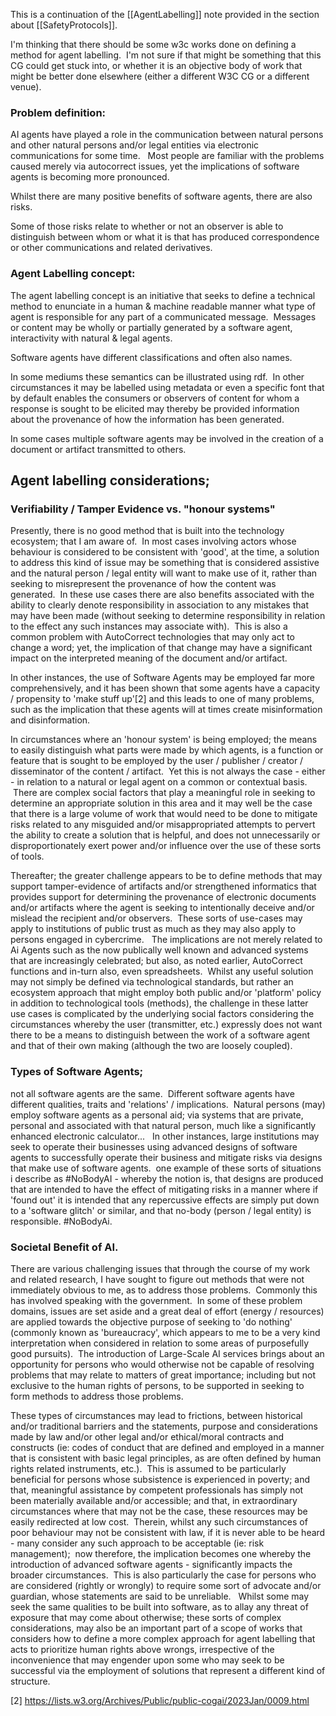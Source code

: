 This is a continuation of the [[AgentLabelling]] note provided in the section about [[SafetyProtocols]].

​I'm thinking that there should be some w3c works done on defining a method for agent labelling.  I'm not sure if that might be something that this CG could get stuck into, or whether it is an objective body of work that might be better done elsewhere (either a different W3C CG or a different venue).  

### Problem definition:

AI agents have played a role in the communication between natural persons and other natural persons and/or legal entities via electronic communications for some time.   Most people are familiar with the problems caused merely via autocorrect issues, yet the implications of software agents is becoming more pronounced.

Whilst there are many positive benefits of software agents, there are also risks. 

Some of those risks relate to whether or not an observer is able to distinguish between whom or what it is that has produced correspondence or other communications and related derivatives.

### Agent Labelling concept:

The agent labelling concept is an initiative that seeks to define a technical method to enunciate in a human & machine readable manner what type of agent is responsible for any part of a communicated message.  Messages or content may be wholly or partially generated by a software agent, interactivity with natural & legal agents. 

Software agents have different classifications and often also names.

In some mediums these semantics can be illustrated using rdf.  In other circumstances it may be labelled using metadata or even a specific font that by default enables the consumers or observers of content for whom a response is sought to be elicited may thereby be provided information about the provenance of how the information has been generated.   

In some cases multiple software agents may be involved in the creation of a document or artifact transmitted to others.

## Agent labelling considerations;  

### ​Verifiability / Tamper Evidence vs. "honour systems"​

Presently, there is no good method that is built into the technology ecosystem; that I am aware of.  In most cases involving actors whose behaviour is considered to be consistent with 'good', at the time, a solution to address this kind of issue may be something that is considered assistive and the natural person / legal entity will want to make use of it, rather than seeking to misrepresent the provenance of how the content was generated.  In these use cases there are also benefits associated with the ability to clearly denote responsibility in association to any mistakes that may have been made (without seeking to determine responsibility in relation to the effect any such instances may associate with).  This is also a common problem with AutoCorrect technologies that may only act to change a word; yet, the implication of that change may have a significant impact on the interpreted meaning of the document and/or artifact.

In other instances, the use of Software Agents may be employed far more comprehensively, and it has been shown that some agents have a capacity / propensity to 'make stuff up'[2] and this leads to one of many problems, such as the implication that these agents will at times create misinformation and disinformation. 

In circumstances where an 'honour system' is being employed; the means to easily distinguish what parts were made by which agents, is a function or feature that is sought to be employed by the user / publisher / creator / disseminator of the content / artifact.  Yet this is not always the case - either - in relation to a natural or legal agent on a common or contextual basis.   There are complex social factors that play a meaningful role in seeking to determine an appropriate solution in this area and it may well be the case that there is a large volume of work that would need to be done to mitigate risks related to any misguided and/or misappropriated attempts to pervert the ability to create a solution that is helpful, and does not unnecessarily or disproportionately exert power and/or influence over the use of these sorts of tools.  

Thereafter; the greater challenge appears to be to define methods that may support tamper-evidence of artifacts and/or strengthened informatics that provides support for determining the provenance of electronic documents and/or artifacts where the agent is seeking to intentionally deceive and/or mislead the recipient and/or observers.  These sorts of use-cases may apply to institutions of public trust as much as they may also apply to persons engaged in cybercrime.   The implications are not merely related to Ai Agents such as the now publically well known and advanced systems that are increasingly celebrated; but also, as noted earlier, AutoCorrect functions and in-turn also, even spreadsheets.  Whilst any useful solution may not simply be defined via technological standards, but rather an ecosystem approach that might employ both public and/or 'platform' policy in addition to technological tools (methods), the challenge in these latter use cases is complicated by the underlying social factors considering the circumstances whereby the user (transmitter, etc.) expressly does not want there to be a means to distinguish between the work of a software agent and that of their own making (although the two are loosely coupled). 

### Types of Software Agents;

not all software agents are the same.  Different software agents have different qualities, traits and 'relations' / implications.  Natural persons (may) employ software agents as a personal aid; via systems that are private, personal and associated with that natural person, much like a significantly enhanced electronic calculator...   In other instances, large institutions may seek to operate their businesses using advanced designs of software agents to successfully operate their business and mitigate risks via designs that make use of software agents.  one example of these sorts of situations i describe as #NoBodyAI - whereby the notion is, that designs are produced that are intended to have the effect of mitigating risks in a manner where if 'found out' it is intended that any repercussive effects are simply put down to a 'software glitch' or similar, and that no-body (person / legal entity) is responsible. #NoBodyAi.

### Societal Benefit of AI.  

There are various challenging issues that through the course of my work and related research, I have sought to figure out methods that were not immediately obvious to me, as to address those problems.  Commonly this has involved speaking with the government.  In some of these problem domains, issues are set aside and a great deal of effort (energy / resources) are applied towards the objective purpose of seeking to 'do nothing' (commonly known as 'bureaucracy', which appears to me to be a very kind interpretation when considered in relation to some areas of purposefully good pursuits).  The introduction of Large-Scale AI services brings about an opportunity for persons who would otherwise not be capable of resolving problems that may relate to matters of great importance; including but not exclusive to the human rights of persons, to be supported in seeking to form methods to address those problems.

These types of circumstances may lead to frictions, between historical and/or traditional barriers and the statements, purpose and considerations made by law and/or other legal and/or ethical/moral contracts and constructs (ie: codes of conduct that are defined and employed in a manner that is consistent with basic legal principles, as are often defined by human rights related instruments, etc.).  This is assumed to be particularly beneficial for persons whose subsistence is experienced in poverty; and that, meaningful assistance by competent professionals has simply not been materially available and/or accessible; and that, in extraordinary circumstances where that may not be the case, these resources may be easily redirected at low cost.  Therein, whilst any such circumstances of poor behaviour may not be consistent with law, if it is never able to be heard - many consider any such approach to be acceptable (ie: risk management);  now therefore, the implication becomes one whereby the introduction of advanced software agents - significantly impacts the broader circumstances.  This is also particularly the case for persons who are considered (rightly or wrongly) to require some sort of advocate and/or guardian, whose statements are said to be unreliable.   Whilst some may seek the same qualities to be built into software, as to allay any threat of exposure that may come about otherwise; these sorts of complex considerations, may also be an important part of a scope of works that considers how to define a more complex approach for agent labelling that acts to prioritize human rights above wrongs, irrespective of the inconvenience that may engender upon some who may seek to be successful via the employment of solutions that represent a different kind of structure.

[2] https://lists.w3.org/Archives/Public/public-cogai/2023Jan/0009.html